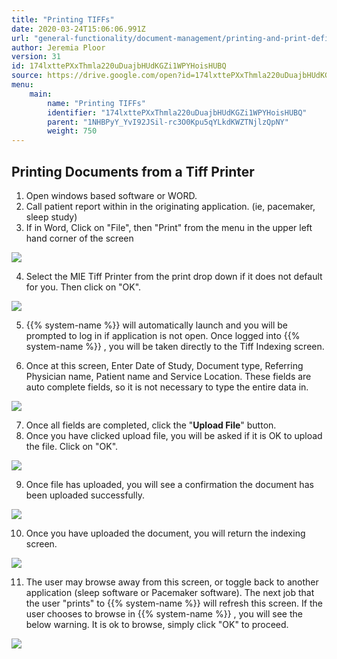 ```yaml
---
title: "Printing TIFFs"
date: 2020-03-24T15:06:06.991Z
url: "general-functionality/document-management/printing-and-print-definitions/printing-tiffs.html"
author: Jeremia Ploor
version: 31
id: 174lxttePXxThmla220uDuajbHUdKGZi1WPYHoisHUBQ
source: https://drive.google.com/open?id=174lxttePXxThmla220uDuajbHUdKGZi1WPYHoisHUBQ
menu:
    main:
        name: "Printing TIFFs"
        identifier: "174lxttePXxThmla220uDuajbHUdKGZi1WPYHoisHUBQ"
        parent: "1NHBPyY_YvI92JSil-rc3O0Kpu5qYLkdKWZTNjlzQpNY"
        weight: 750
---
```

## Printing Documents from a Tiff Printer

1. Open windows based software or WORD.
2. Call patient report within in the originating application. (ie, pacemaker, sleep study)
3. If in Word, Click on "File", then "Print" from the menu in the upper left hand corner of the screen

![](../../../external_files/37c3690838b1f7ecbc35dabd45d45213.png)

4. Select the MIE Tiff Printer from the print drop down if it does not default for you. Then click on "OK".



![](../../../external_files/a64d4945a249dea12770d10d0f76371a.png)



5. {{% system-name %}} will automatically launch and you will be prompted to log in if application is not open. Once logged into {{% system-name %}} , you will be taken directly to the Tiff Indexing screen.



6. Once at this screen, Enter Date of Study, Document type, Referring Physician name, Patient name and Service Location. These fields are auto complete fields, so it is not necessary to type the entire data in.

![](../../../external_files/598d813dbde2754d155b3412c7c30578.png)

7. Once all fields are completed, click the "<strong>Upload File</strong>" button.
8. Once you have clicked upload file, you will be asked if it is OK to upload the file. Click on "OK".

![](../../../external_files/c7b43d4f01992b34b1c6535b007c6ceb.png)

9. Once file has uploaded, you will see a confirmation the document has been uploaded successfully.

![](../../../external_files/dcc21f49524c23bd96a08c52c97ba967.png)

10. Once you have uploaded the document, you will return the indexing screen.

![](../../../external_files/598d813dbde2754d155b3412c7c30578.png)

11. The user may browse away from this screen, or toggle back to another application (sleep software or Pacemaker software). The next job that the user "prints" to {{% system-name %}} will refresh this screen. If the user chooses to browse in {{% system-name %}} , you will see the below warning. It is ok to browse, simply click "OK" to proceed.

![](../../../external_files/cb1332095e50009b9d32725b419c1d8e.png)

